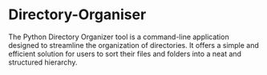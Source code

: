 # Directory-Organiser
The Python Directory Organizer tool is a command-line application designed to streamline the organization of directories. It offers a simple and efficient solution for users to sort their files and folders into a neat and structured hierarchy.
